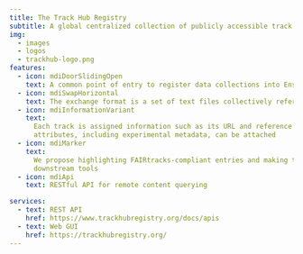 ```yaml
---
title: The Track Hub Registry
subtitle: A global centralized collection of publicly accessible track hubs
img:
  - images
  - logos
  - trackhub-logo.png
features:
  - icon: mdiDoorSlidingOpen
    text: A common point of entry to register data collections into Ensembl and UCSC genome browsers
  - icon: mdiSwapHorizontal
    text: The exchange format is a set of text files collectively referred to as a track hub
  - icon: mdiInformationVariant
    text:
      Each track is assigned information such as its URL and reference genome. Additional
      attributes, including experimental metadata, can be attached
  - icon: mdiMarker
    text:
      We propose highlighting FAIRtracks-compliant entries and making them easily available to
      downstream tools
  - icon: mdiApi
    text: RESTful API for remote content querying

services:
  - text: REST API
    href: https://www.trackhubregistry.org/docs/apis
  - text: Web GUI
    href: https://trackhubregistry.org/
---
```

